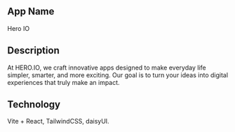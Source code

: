 ## App Name

Hero IO

## Description

At HERO.IO, we craft innovative apps designed to make everyday life simpler, smarter, and more exciting. Our goal is to turn your ideas into digital experiences that truly make an impact.

## Technology

Vite + React, TailwindCSS, daisyUI.